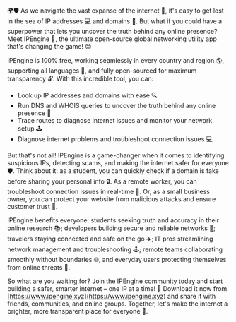🌍🛡️ As we navigate the vast expanse of the internet 📡, it's easy to get lost in the sea of IP addresses 💻 and domains 🔗. But what if you could have a superpower that lets you uncover the truth behind any online presence? Meet IPEngine 🚀, the ultimate open-source global networking utility app that's changing the game! 😊

IPEngine is 100% free, working seamlessly in every country and region 🌎, supporting all languages 💬, and fully open-sourced for maximum transparency 🔓. With this incredible tool, you can:

* Look up IP addresses and domains with ease 🔍
* Run DNS and WHOIS queries to uncover the truth behind any online presence 👀
* Trace routes to diagnose internet issues and monitor your network setup 🕹️
* Diagnose internet problems and troubleshoot connection issues 💻

But that's not all! IPEngine is a game-changer when it comes to identifying suspicious IPs, detecting scams, and making the internet safer for everyone 🛡️. Think about it: as a student, you can quickly check if a domain is fake before sharing your personal info 🔒. As a remote worker, you can troubleshoot connection issues in real-time 💼. Or, as a small business owner, you can protect your website from malicious attacks and ensure customer trust 💸.

IPEngine benefits everyone: students seeking truth and accuracy in their online research 📚; developers building secure and reliable networks 🔧; travelers staying connected and safe on the go ✈️; IT pros streamlining network management and troubleshooting 🕹️; remote teams collaborating smoothly without boundaries 🌐, and everyday users protecting themselves from online threats 💪.

So what are you waiting for? Join the IPEngine community today and start building a safer, smarter internet – one IP at a time! 🔔 Download it now from [https://www.ipengine.xyz](https://www.ipengine.xyz) and share it with friends, communities, and online groups. Together, let's make the internet a brighter, more transparent place for everyone 🌟.